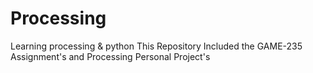 # Processing
 Learning processing & python
 This Repository Included the GAME-235 Assignment's and Processing Personal Project's
